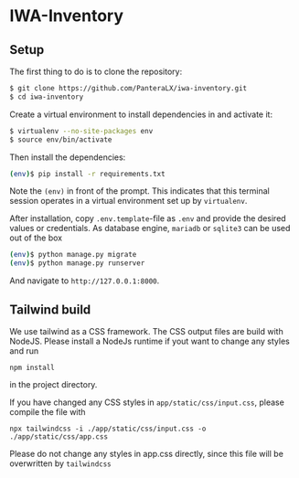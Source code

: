 # IWA-Inventory

## Setup

The first thing to do is to clone the repository:

```sh
$ git clone https://github.com/PanteraLX/iwa-inventory.git
$ cd iwa-inventory
```

Create a virtual environment to install dependencies in and activate it:

```sh
$ virtualenv --no-site-packages env
$ source env/bin/activate
```

Then install the dependencies:

```sh
(env)$ pip install -r requirements.txt
```
Note the `(env)` in front of the prompt. This indicates that this terminal
session operates in a virtual environment set up by `virtualenv`.

After installation, copy `.env.template`-file as `.env` and provide the desired values or credentials. As database engine, `mariadb` or `sqlite3` can be used out of the box
```sh
(env)$ python manage.py migrate
(env)$ python manage.py runserver
```
And navigate to `http://127.0.0.1:8000`.


## Tailwind build

We use tailwind as a CSS framework. The CSS output files are build with NodeJS. Please install a NodeJs runtime if yout want to change any styles and run

```
npm install
```
in the project directory.

If you have changed any CSS styles in `app/static/css/input.css`, please compile the file with

```
npx tailwindcss -i ./app/static/css/input.css -o ./app/static/css/app.css
```

Please do not change any styles in app.css directly, since this file will be overwritten by `tailwindcss`